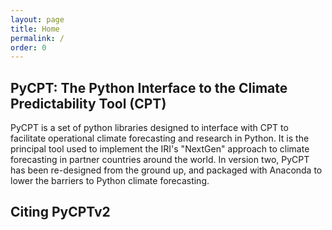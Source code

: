 ```yaml
---
layout: page
title: Home
permalink: /
order: 0
---
```


## PyCPT: The Python Interface to the Climate Predictability Tool (CPT)

PyCPT is a set of python libraries designed to interface with CPT to facilitate operational climate forecasting and research in Python. It is the principal tool used to implement the IRI's "NextGen" approach to climate forecasting in partner countries around the world. In version two, PyCPT has been re-designed from the ground up, and packaged with Anaconda to lower the barriers to Python climate forecasting. 

## Citing PyCPTv2



